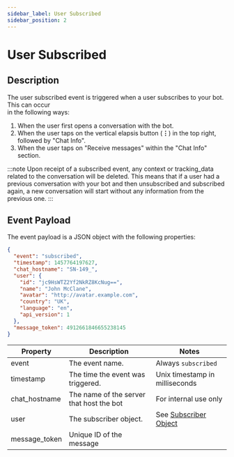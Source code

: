 ```yaml
---
sidebar_label: User Subscribed
sidebar_position: 2
---
```


# User Subscribed

## Description

The user subscribed event is triggered when a user subscribes to your bot. This can occur<br/>
in the following ways:

1. When the user first opens a conversation with the bot.
2. When the user taps on the vertical elapsis button (**&#8942;**) in the top right, followed by "Chat Info".
3. When the user taps on "Receive messages" within the "Chat Info" section.

:::note
Upon receipt of a subscribed event, any context or tracking_data related to the conversation will be deleted. This means that if a user had a previous conversation with your bot and then unsubscribed and subscribed again, a new conversation will start without any information from the previous one.
:::

## Event Payload

The event payload is a JSON object with the following properties:

```json title="Example"
{
  "event": "subscribed",
  "timestamp": 1457764197627,
  "chat_hostname": "SN-149_",
  "user": {
    "id": "jc9HsWTZ2Yf2NkRZ8KcNug==",
    "name": "John McClane",
    "avatar": "http://avatar.example.com",
    "country": "UK",
    "language": "en",
    "api_version": 1
  },
  "message_token": 4912661846655238145
}
```

| Property | Description | Notes |
| --- | --- | --- |
| event | The event name. | Always `subscribed` |
| timestamp | The time the event was triggered. | Unix timestamp in milliseconds |
| chat_hostname | The name of the server that host the bot | For internal use only |
| user | The subscriber object. | See [Subscriber Object](../data-models/subscriber) |
| message_token | Unique ID of the message |
